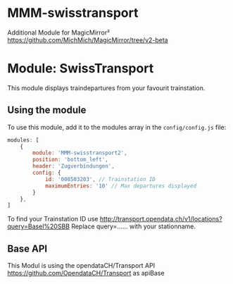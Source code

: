 # MMM-swisstransport
Additional Module for MagicMirror²  https://github.com/MichMich/MagicMirror/tree/v2-beta

# Module: SwissTransport
This module displays traindepartures from your favourit trainstation.

## Using the module

To use this module, add it to the modules array in the `config/config.js` file:
````javascript
modules: [
    {
		module: 'MMM-swisstransport2',
		position: 'bottom_left',
		header: 'Zugverbindungen',
		config: {
			id: '008503203', // Trainstation ID
			maximumEntries: '10' // Max departures displayed
		}
	},
]
````
To find your Trainstation ID use http://transport.opendata.ch/v1/locations?query=Basel%20SBB
Replace query=...... with your stationname.


## Base API

This Modul is using the opendataCH/Transport API https://github.com/OpendataCH/Transport as apiBase
